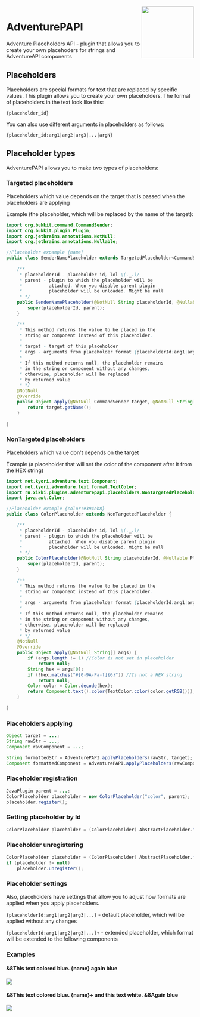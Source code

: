 <img align="right" src="https://media.discordapp.net/attachments/945691411435622453/1119691277215211590/-1.png" height="140" width="140">

# AdventurePAPI

Adventure Placeholders API - plugin that allows you to 
create your own placehoders for strings and AdventureAPI 
components

## Placeholders

Placeholders are special formats for text that are 
replaced by specific values. This plugin allows you 
to create your own placeholders. The format of placeholders 
in the text look like this:

`{placeholder_id}`

You can also use different arguments in placeholders as follows:

`{placeholder_id:arg1|arg2|arg3|...|argN}`

## Placeholder types
AdventurePAPI allows you to make two types of placeholders:

### Targeted placeholders
Placeholders which value depends on the target 
that is passed when the placeholders are applying

Example (the placeholder, which will be replaced by the name of the target):
```Java
import org.bukkit.command.CommandSender;
import org.bukkit.plugin.Plugin;
import org.jetbrains.annotations.NotNull;
import org.jetbrains.annotations.Nullable;

//Placeholder expample {name}
public class SenderNamePlaceholder extends TargetedPlaceholder<CommandSender> {
	
	/**
	 * placeholderId - placeholder id, lol \(._.)/
	 * parent - plugin to which the placeholder will be
	 *          attached. When you disable parent plugin
	 *          placeholder will be unloaded. Might be null
	 * */
	public SenderNamePlaceholder(@NotNull String placeholderId, @Nullable Plugin parent) {
		super(placeholderId, parent);
	}

	/**
	 * This method returns the value to be placed in the 
	 * string or component instead of this placeholder.
	 *
	 * target - target of this placeholder
	 * args - arguments from placeholder format {placeholderId:arg1|arg2|arg3|...}
	 *
	 * If this method returns null, the placeholder remains 
	 * in the string or component without any changes,
	 * otherwise, placeholder will be replaced
	 * by returned value
	 * */
	@NotNull
	@Override
	public Object apply(@NotNull CommandSender target, @NotNull String[] args) {
	    return target.getName();
	}
	
}
```

### NonTargeted placeholders
Placeholders which value don't depends on the target

Example (a placeholder that will set the color of the component after it from the HEX string)
```Java
import net.kyori.adventure.text.Component;
import net.kyori.adventure.text.format.TextColor;
import ru.xikki.plugins.adventurepapi.placeholders.NonTargetedPlaceholder;
import java.awt.Color;

//Placeholder example {color:#394eb8}
public class ColorPlaceholder extends NonTargetedPlaceholder {

	/**
	 * placeholderId - placeholder id, lol \(._.)/
	 * parent - plugin to which the placeholder will be
	 *          attached. When you disable parent plugin
	 *          placeholder will be unloaded. Might be null
	 * */
	public ColorPlaceholder(@NotNull String placeholderId, @Nullable Plugin parent) {
		super(placeholderId, parent);
	}
	
	/**
	 * This method returns the value to be placed in the 
	 * string or component instead of this placeholder.
	 *
	 * args - arguments from placeholder format {placeholderId:arg1|arg2|arg3|...}
	 *
	 * If this method returns null, the placeholder remains 
	 * in the string or component without any changes,
	 * otherwise, placeholder will be replaced
	 * by returned value
	 * */
	@NotNull
	@Override
	public Object apply(@NotNull String[] args) {
		if (args.length != 1) //Color is not set in placeholder
			return null;
		String hex = args[0];
		if (!hex.matches("#[0-9A-Fa-f]{6}")) //Is not a HEX string
			return null;
		Color color = Color.decode(hex);
		return Component.text().color(TextColor.color(color.getRGB()));
	}
	
}
```

### Placeholders applying
```Java
Object target = ...;
String rawStr = ...;
Component rawComponent = ...;

String formattedStr = AdventurePAPI.applyPlaceholders(rawStr, target);
Component formattedComponent = AdventurePAPI.applyPlaceholders(rawComponent, target);
```

### Placeholder registration
```Java
JavaPlugin parent = ...;
ColorPlaceholder placeholder = new ColorPlaceholder("color", parent);
placeholder.register();
```

### Getting placeholder by Id
```Java
ColorPlaceholder placeholder = (ColorPlaceholder) AbstractPlaceholder.from("color");
```

### Placeholder unregistering
```Java
ColorPlaceholder placeholder = (ColorPlaceholder) AbstractPlaceholder.from("color");
if (placeholder != null)
    placeholder.unregister();
```

### Placeholder settings
Also, placeholders have settings that allow you to 
adjust how formats are applied when you apply placeholders.

`{placeholderId:arg1|arg2|arg3|...}` - default placeholder, 
which will be applied without any changes


`{placeholderId:arg1|arg2|arg3|...}+` - extended placeholder,
which format will be extended to the following components

### Examples

#### &8This text colored blue. {name} again blue
<img src="https://media.discordapp.net/attachments/945691411435622453/1119718071729389718/image.png">

<br>

#### &8This text colored blue. {name}+ and this text white. &8Again blue
<img src="https://media.discordapp.net/attachments/945691411435622453/1119718433689436410/image.png">
